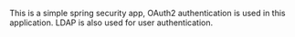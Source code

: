 This is a simple spring security app,
OAuth2 authentication is used in this application.
LDAP is also used for user authentication.

